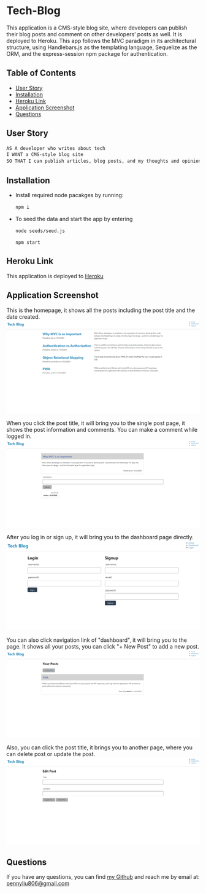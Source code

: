 # Tech-Blog
This application is a CMS-style blog site, where developers can publish their blog posts and comment on other developers’ posts as well. It is deployed to Heroku. This app follows the MVC paradigm in its architectural structure, using Handlebars.js as the templating language, Sequelize as the ORM, and the express-session npm package for authentication.

## Table of Contents
  * [User Story](#user-story)
  * [Installation](#installation)
  * [Heroku Link](#heroku-link)
  * [Application Screenshot](#application-screenshot)
  * [Questions](#questions)  

## User Story
```md
AS A developer who writes about tech
I WANT a CMS-style blog site
SO THAT I can publish articles, blog posts, and my thoughts and opinions
```

## Installation
- Install required node pacakges by running:
    ```bash
    npm i
    ```
- To seed the data and start the app by entering
    ```
    node seeds/seed.js
    ```
    ```
    npm start
    ```

## Heroku Link
This application is deployed to [Heroku](https://tech-blog-s.herokuapp.com/)

## Application Screenshot
This is the homepage, it shows all the posts including the post title and the date created.
![Application Screenshot](public/images/Homepage.png)

When you click the post title, it will bring you to the single post page, it shows the post information and comments. You can make a comment while logged in.
![Application Screenshot 2](public/images/SingleBlog.png)

After you log in or sign up, it will bring you to the dashboard page directly.
![Application Screenshot 3-1](public/images/login.png)

You can also click navigation link of "dashboard", it will bring you to the page. It shows all your posts, you can click "+ New Post" to add a new post. 
![Application Screenshot 3](public/images/Dashboard.png)

Also, you can click the post title, it brings you to another page, where you can delete post or update the post. 
![Application Screenshot 4](public/images/EditPost.png)

## Questions
If you have any questions, you can find [my Github](https://github.com/PennyLIU2022) and reach me by email at: pennyliu806@gmail.com
